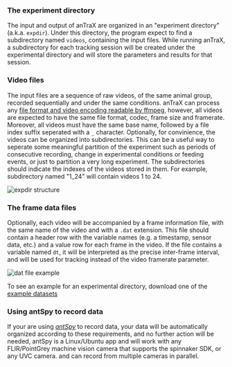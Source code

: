 ### The experiment directory

The input and output of anTraX are organized in an  "experiment directory" (a.k.a. `expdir`). Under this directory, the program expect to find a subdirectory named `videos`, containing the input files. While running anTraX, a subdirectory for each tracking session will be created under the experimental directory and will store the parameters and results for that session.

### Video files

The input files are a sequence of raw videos, of the same animal group, recorded sequentially and under the same conditions. anTraX can process any [file format and video encoding readable by ffmpeg](http://www.ffmpeg.org/general.html#Supported-File-Formats_002c-Codecs-or-Features), however, all videos are expected to have the same file format, codec, frame size and framerate. Moreover, all videos must have the same base name, followed by a file index suffix seperated with a `_` character. 
Optionally, for convinience, the videos can be organized into subdirectories. This can be a useful way to seperate  some meaningful partition of the experiment such as periods of consecutive recording, change in experimental conditions or feeding events, or just to partition a very long experiment.  The subdirectories should indicate the indexes of the videos stored in them. For example, subdirectory named "1_24" will contain videos 1 to 24.

![expdir structure](/images/expdir_structure.png "structure of the experimental directory")

### The frame data files

Optionally, each video will be accompanied by a frame information file, with the same name of the video and with a `.dat` extension. This file should contain a header row with the variable names (e.g. a timestamp, sensor data, etc.) and a value row for each frame in the video. If the file contains a variable named `dt`, it will be interpreted as the precise inter-frame interval, and will be used for tracking instead of the video framerate parameter.

![dat file example](/images/dat_file_example.png)

To see an example for an experimental directory, download one of the [example datasets](datasets.md)

### Using antSpy to record data

If your are using [*antSpy*](https://github.com/Social-Evolution-and-Behavior/antSpy/)  to record data, your data will be automatically organized according to these requirements, and no further action will be needed, antSpy is a Linux/Ubuntu app and will work with any  FLIR/PointGrey machine vision camera that supports the spinnaker SDK, or any UVC camera. and can record from multiple cameras in parallel.  




